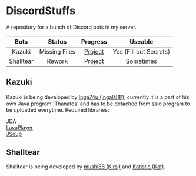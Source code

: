 # DiscordStuffs
A repository for a bunch of Discord bots in my server.

|Bots      |Status                |Progress                                                      |Useable               |
|:--------:|:--------------------:|:------------------------------------------------------------:|:--------------------:|
|Kazuki    |Missing Files         |[Project](https://github.com/Inga74u/DiscordStuffs/projects/2)|Yes (Fill out Secrets)|
|Shalltear |Rework                |[Project](https://github.com/Inga74u/DiscordStuffs/projects/1)|Sometimes             |



## Kazuki
Kazuki is being developed by [Inga74u (Inga因果)](https://github.com/inga74u), currently it is a part of his own Java program 'Thanatos' and has to be detached from said program to be uploaded everytime. Required libraries: 

[JDA](https://github.com/DV8FromTheWorld/JDA)  
[LavaPlayer](https://github.com/sedmelluq/lavaplayer)  
[JSoup](https://jsoup.org/)  



## Shalltear
Shalltear is being developed by [mushi88 (Kirsi)](https://github.com/mushi88) and [Katistic (Kat)](https://github.com/Katistic).
